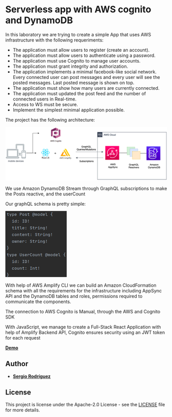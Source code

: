# Serverless app with AWS cognito and DynamoDB

In this laboratory we are trying to create a simple App that uses AWS infrastructure with the following requeriments:
* The application must allow users to register (create an account).
* The application must allow users to authenticate using a password.
* The application must use Cognito to manage user accounts.
* The application must grant integrity and authorization.
* The application implements a minimal facebook-like social network. Every connected user can post messages and every user will see the posted messages. Last posted message is shown on top.
* The application must show how many users are currently connected.
* The application must updated the post feed and the number of connected users in Real-time.
* Access to WS must be secure.
* Implement the simplest minimal application possible.

The project has the following architecture:

![](img/diagram.png)

We use Amazon DynamoDB Stream through GraphQL subscriptions to make the Posts reactive, and the userCount

Our graphQL schema is pretty simple:

![](img/schema.png)

With help of AWS Amplify CLI we can build an Amazon CloudFormation schema with all the requirements for the infrastructure including
AppSync API and the DynamoDB tables and roles, permissions required to communicate the components.

The connection to AWS Cognito is Manual, through the AWS and Cognito SDK

With JavaScript, we manage to create a Full-Stack React Application with help of Amplify Backend API,
Cognito ensures security using an JWT token for each request

**[Demo](https://main.dngus3a03as8.amplifyapp.com)**


## Author
* **[Sergio Rodríguez](https://github.com/SergioRt1)** 
  
## License
This project is license under the Apache-2.0 License - see the [LICENSE](LICENSE) file for more details.
